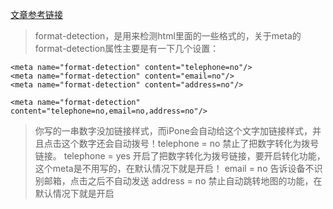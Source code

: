 [文章参考链接](http://www.cnblogs.com/dtdxrk/p/4301686.html)
> format-detection，是用来检测html里面的一些格式的，关于meta的format-detection属性主要是有一下几个设置：
```
<meta name="format-detection" content="telephone=no"/>
<meta name="format-detection" content="email=no"/>
<meta name="format-detection" content="address=no"/>
```
```
<meta name="format-detection" content="telephone=no,email=no,address=no"/>
```
> 你写的一串数字没加链接样式，而iPone会自动给这个文字加链接样式，并且点击这个数字还会自动拨号！telephone = no 禁止了把数字转化为拨号链接。 telephone = yes 开启了把数字转化为拨号链接，要开启转化功能，这个meta是不用写的，在默认情况下就是开启！
email = no 告诉设备不识别邮箱，点击之后不自动发送
address = no 禁止自动跳转地图的功能，在默认情况下就是开启
